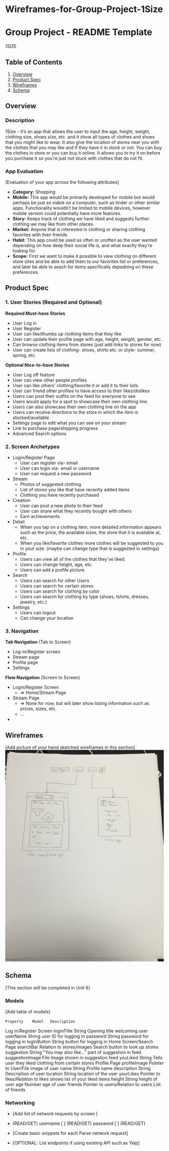 # Wireframes-for-Group-Project-1Size

Group Project - README Template
===

1SIZE

## Table of Contents
1. [Overview](#Overview)
1. [Product Spec](#Product-Spec)
1. [Wireframes](#Wireframes)
2. [Schema](#Schema)

## Overview
### Description
1Size - It’s an app that allows the user to input the age, height, weight, clothing size, shoes size, etc. and it show all types of clothes and shoes that you might like to wear. It also give the location of stores near you with the clothes that you may like and if they have it in stock or not. You can buy the clothes in store or you can buy it online. It allows you to try it on before you purchase it so you’re just not stuck with clothes that do not fit.


### App Evaluation
[Evaluation of your app across the following attributes]
- **Category:** Shopping
- **Mobile:** This app would be primarily developed for mobile but would perhaps be just as viable on a computer, such as tinder or other similar apps. Functionality wouldn’t be limited to mobile devices, however mobile version could potentially have more features.
- **Story:** Keeps track of clothing we have liked and suggests further clothing we may like from other places.
- **Market:** Anyone that is interested in clothing or sharing clothing favorites with their friends
- **Habit:** This app could be used as often or unoften as the user wanted depending on how deep their social life is, and what exactly they’re looking for.
- **Scope:** First we want to make it possible to view clothing on different store sites and be able to add them to our favorites list or preferences, and later be able to seach for items specifically depedning on these preferences.

## Product Spec

### 1. User Stories (Required and Optional)

**Required Must-have Stories**

* User Log in
* User Register
* User can like/thumbs up clothing items that they like
* User can update their profile page with age, height, weight, gender, etc.
* Can browse clothing items from stores (just add links to stores for now)
* User can create lists of clothing- shoes, shirts etc. or style- summer, spring, etc.


**Optional Nice-to-have Stories**

* User Log off feature
* User can view other people profiles
* User can like others' clothing/favorite it or add it to their lists
* User can friend other profiles to have access to their likes/dislikes
* Users can post their outfits on the feed for everyone to see
* Users would apply for a spot to showcase their own clothing line.
* Users can also showcase their own clothing line on the app
* Users can receive directions to the store in which the item is stocked/available
* Settings page to edit what you can see on your stream
* Link to purchase page/shipping progress
* Advanced Search options

### 2. Screen Archetypes

* Login/Register Page
   * User can register via- email
   * User can login via- email or username
   * User can request a new password
* Stream
   * Photos of suggested clothing
   * List of stores you like that have recently added items
   * Clothing you have recently purchased
* Creation
    * User can post a new photo to their feed
    * User can share what they recently bought with others
    * Earn achievements 
* Detail
    * When you tap on a clothing item, more detailed information appears such as the price, the available sizes, the store that it is available at, etc.
    * When you like/favorite clothes more clothes will be suggested to you in your size. (maybe can change type that is suggested in settings)
* Profile
    * Users can view all of the clothes that they've liked.
    * Users can change height, age, etc.
    * Users can add a profile picture.
* Search
    * Users can search for other Users
    * Users can search for certain stores
    * Users can search for clothing by color
    * Users can search for clothing by type (shoes, tshirts, dresses, jewelry, etc.)
* Settings
    * Users can logout
    * Can change your location
    

### 3. Navigation

**Tab Navigation** (Tab to Screen)

* Log-in/Register screen
* Stream page 
* Profile page
* Settings

**Flow Navigation** (Screen to Screen)

* Login/Register Screen
    * => Home/Stream Page
* Stream Page
   * => None for now, but will later show listing information such as prices, sizes, etc.
   * ...
* 

## Wireframes
[Add picture of your hand sketched wireframes in this section]
<img src="https://github.com/acacia1021/Wireframes-for-Group-Project-1Size/blob/master/IMG_1462.jpg" width=600>


## Schema 
[This section will be completed in Unit 9]



### Models
[Add table of models]

	Property	Model	Description
Log in/Register Screen	loginTitle	String	Opening title welcoming user
	userName	String	user ID for logging in
	password	String	password for logging in
	logInButton	String	button for logging in
Home Screen/Search Page	searchBar	Relation to stores/images	Search button to look up stores
	suggestion	String	"You may also like…" part of suggestion in feed
	suggestionImage	File	Image shown in suggestion feed
	youLiked	String	Tells user they liked clothing from certain stores
Profile Page	profileImage	Pointer to User/File	image of user
	name	String	Profile name
	description	String	Description of user
	location	String	location of the user
	yourLikes	Pointer to likes/Relation to likes	shows list of your liked items
	height	String	height of user
	age	Number	age of user
	friends	Pointer to users/Relation to users	List of friends

### Networking
- [Add list of network requests by screen ]

- (READ/GET) username
[ ] (READ/GET) password
[ ] (READ/GET) 
- [Create basic snippets for each Parse network request]
- [OPTIONAL: List endpoints if using existing API such as Yelp]
